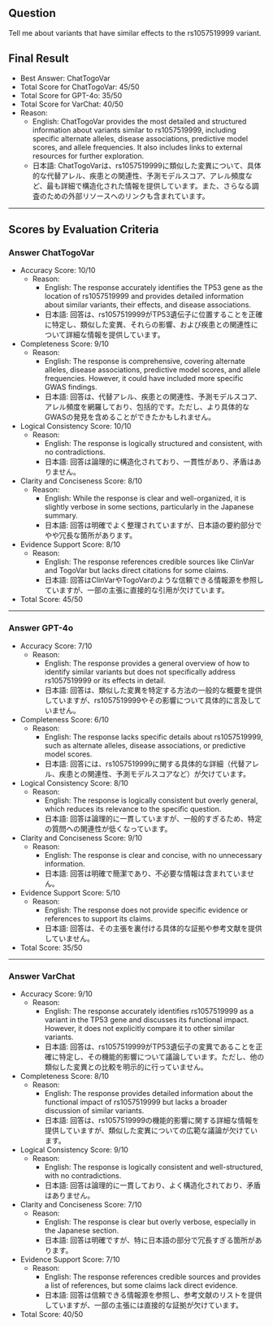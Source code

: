 ## Question

Tell me about variants that have similar effects to the rs1057519999 variant.

## Final Result

- Best Answer: ChatTogoVar
- Total Score for ChatTogoVar: 45/50
- Total Score for GPT-4o: 35/50
- Total Score for VarChat: 40/50
- Reason:
  - English: ChatTogoVar provides the most detailed and structured information about variants similar to rs1057519999, including specific alternate alleles, disease associations, predictive model scores, and allele frequencies. It also includes links to external resources for further exploration.
  - 日本語: ChatTogoVarは、rs1057519999に類似した変異について、具体的な代替アレル、疾患との関連性、予測モデルスコア、アレル頻度など、最も詳細で構造化された情報を提供しています。また、さらなる調査のための外部リソースへのリンクも含まれています。

---

## Scores by Evaluation Criteria

### Answer ChatTogoVar
- Accuracy Score: 10/10
  - Reason: 
    - English: The response accurately identifies the TP53 gene as the location of rs1057519999 and provides detailed information about similar variants, their effects, and disease associations.
    - 日本語: 回答は、rs1057519999がTP53遺伝子に位置することを正確に特定し、類似した変異、それらの影響、および疾患との関連性について詳細な情報を提供しています。
- Completeness Score: 9/10
  - Reason: 
    - English: The response is comprehensive, covering alternate alleles, disease associations, predictive model scores, and allele frequencies. However, it could have included more specific GWAS findings.
    - 日本語: 回答は、代替アレル、疾患との関連性、予測モデルスコア、アレル頻度を網羅しており、包括的です。ただし、より具体的なGWASの発見を含めることができたかもしれません。
- Logical Consistency Score: 10/10
  - Reason: 
    - English: The response is logically structured and consistent, with no contradictions.
    - 日本語: 回答は論理的に構造化されており、一貫性があり、矛盾はありません。
- Clarity and Conciseness Score: 8/10
  - Reason: 
    - English: While the response is clear and well-organized, it is slightly verbose in some sections, particularly in the Japanese summary.
    - 日本語: 回答は明確でよく整理されていますが、日本語の要約部分でやや冗長な箇所があります。
- Evidence Support Score: 8/10
  - Reason: 
    - English: The response references credible sources like ClinVar and TogoVar but lacks direct citations for some claims.
    - 日本語: 回答はClinVarやTogoVarのような信頼できる情報源を参照していますが、一部の主張に直接的な引用が欠けています。
- Total Score: 45/50

---

### Answer GPT-4o
- Accuracy Score: 7/10
  - Reason: 
    - English: The response provides a general overview of how to identify similar variants but does not specifically address rs1057519999 or its effects in detail.
    - 日本語: 回答は、類似した変異を特定する方法の一般的な概要を提供していますが、rs1057519999やその影響について具体的に言及していません。
- Completeness Score: 6/10
  - Reason: 
    - English: The response lacks specific details about rs1057519999, such as alternate alleles, disease associations, or predictive model scores.
    - 日本語: 回答には、rs1057519999に関する具体的な詳細（代替アレル、疾患との関連性、予測モデルスコアなど）が欠けています。
- Logical Consistency Score: 8/10
  - Reason: 
    - English: The response is logically consistent but overly general, which reduces its relevance to the specific question.
    - 日本語: 回答は論理的に一貫していますが、一般的すぎるため、特定の質問への関連性が低くなっています。
- Clarity and Conciseness Score: 9/10
  - Reason: 
    - English: The response is clear and concise, with no unnecessary information.
    - 日本語: 回答は明確で簡潔であり、不必要な情報は含まれていません。
- Evidence Support Score: 5/10
  - Reason: 
    - English: The response does not provide specific evidence or references to support its claims.
    - 日本語: 回答は、その主張を裏付ける具体的な証拠や参考文献を提供していません。
- Total Score: 35/50

---

### Answer VarChat
- Accuracy Score: 9/10
  - Reason: 
    - English: The response accurately identifies rs1057519999 as a variant in the TP53 gene and discusses its functional impact. However, it does not explicitly compare it to other similar variants.
    - 日本語: 回答は、rs1057519999がTP53遺伝子の変異であることを正確に特定し、その機能的影響について議論しています。ただし、他の類似した変異との比較を明示的に行っていません。
- Completeness Score: 8/10
  - Reason: 
    - English: The response provides detailed information about the functional impact of rs1057519999 but lacks a broader discussion of similar variants.
    - 日本語: 回答は、rs1057519999の機能的影響に関する詳細な情報を提供していますが、類似した変異についての広範な議論が欠けています。
- Logical Consistency Score: 9/10
  - Reason: 
    - English: The response is logically consistent and well-structured, with no contradictions.
    - 日本語: 回答は論理的に一貫しており、よく構造化されており、矛盾はありません。
- Clarity and Conciseness Score: 7/10
  - Reason: 
    - English: The response is clear but overly verbose, especially in the Japanese section.
    - 日本語: 回答は明確ですが、特に日本語の部分で冗長すぎる箇所があります。
- Evidence Support Score: 7/10
  - Reason: 
    - English: The response references credible sources and provides a list of references, but some claims lack direct evidence.
    - 日本語: 回答は信頼できる情報源を参照し、参考文献のリストを提供していますが、一部の主張には直接的な証拠が欠けています。
- Total Score: 40/50